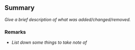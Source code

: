 ## Summary

_Give a brief description of what was added/changed/removed._

### Remarks

- _List down some things to take note of_
